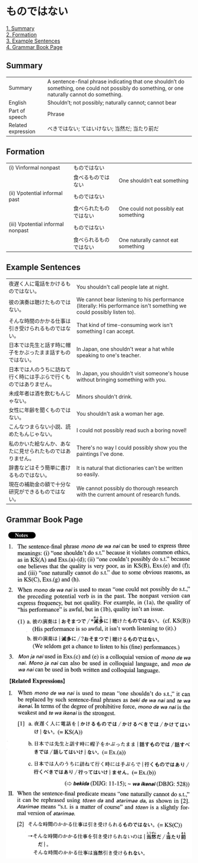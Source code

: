 # ものではない

[1. Summary](#summary)<br>
[2. Formation](#formation)<br>
[3. Example Sentences](#example-sentences)<br>
[4. Grammar Book Page](#grammar-book-page)<br>


## Summary

<table><tr>   <td>Summary</td>   <td>A sentence-ﬁnal phrase indicating that one shouldn’t do something, one could not possibly do something, or one naturally cannot do something.</td></tr><tr>   <td>English</td>   <td>Shouldn’t; not possibly; naturally cannot; cannot bear</td></tr><tr>   <td>Part of speech</td>   <td>Phrase</td></tr><tr>   <td>Related expression</td>   <td>べきではない; てはいけない; 当然だ; 当たり前だ</td></tr></table>

## Formation

<table class="table"><tbody><tr class="tr head"><td class="td"><span class="numbers">(i)</span> <span class="bold">Vinformal nonpast</span></td><td class="td"><span class="concept">ものではない</span></td><td class="td"></td></tr><tr class="tr"><td class="td"></td><td class="td"><span>食べる</span><span class="concept">ものではない</span></td><td class="td"><span>One shouldn’t eat something</span></td></tr><tr class="tr head"><td class="td"><span class="numbers">(ii)</span> <span class="bold">Vpotential informal past</span></td><td class="td"><span class="concept">ものではない</span></td><td class="td"></td></tr><tr class="tr"><td class="td"></td><td class="td"><span>食べられた</span><span class="concept">ものではない</span></td><td class="td"><span>One could not possibly eat something</span></td></tr><tr class="tr head"><td class="td"><span class="numbers">(iii)</span> <span class="bold">Vpotential informal nonpast</span></td><td class="td"><span class="concept">ものではない</span></td><td class="td"></td></tr><tr class="tr"><td class="td"></td><td class="td"><span>食べられる</span><span class="concept">ものではない</span></td><td class="td"><span>One naturally cannot eat something</span></td></tr></tbody></table>

## Example Sentences

<table><tr>   <td>夜遅く人に電話をかけるものではない。</td>   <td>You shouldn't call people late at night.</td></tr><tr>   <td>彼の演奏は聴けたものではない。</td>   <td>We cannot bear listening to his performance (literally: His performance isn't something we could possibly listen to).</td></tr><tr>   <td>そんな時間のかかる仕事は引き受けられるものではない。</td>   <td>That kind of time-consuming work isn't something I can accept.</td></tr><tr>   <td>日本では先生と話す時に帽子をかぶったまま話すものではない。</td>   <td>In Japan, one shouldn't wear a hat while speaking to one's teacher.</td></tr><tr>   <td>日本では人のうちに訪ねて行く時には手ぶらで行くものではありません。</td>   <td>In Japan, you shouldn't visit someone's house without bringing something with you.</td></tr><tr>   <td>未成年者は酒を飲むもんじゃない。</td>   <td>Minors shouldn't drink.</td></tr><tr>   <td>女性に年齢を聞くものではない。</td>   <td>You shouldn't ask a woman her age.</td></tr><tr>   <td>こんなつまらない小説、読めたもんじゃない。</td>   <td>I could not possibly read such a boring novel!</td></tr><tr>   <td>私のかいた絵なんか、あなたに見せられたものではありません。</td>   <td>There's no way I could possibly show you the paintings I've done.</td></tr><tr>   <td>辞書などはそう簡単に書けるものではない。</td>   <td>It is natural that dictionaries can't be written so easily.</td></tr><tr>   <td>現在の補助金の額で十分な研究ができるものではない。</td>   <td>We cannot possibly do thorough research with the current amount of research funds.</td></tr></table>

## Grammar Book Page

![](../img/Advancedものではない.png)

